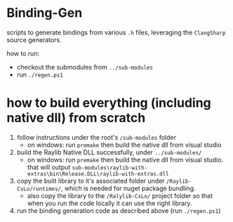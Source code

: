 # Binding-Gen
scripts to generate bindings from various `.h` files, leveraging the `ClangSharp` source generators.

how to run:
- checkout the submodules from `../sub-modules`
- run `./regen.ps1`


# how to build everything (including native dll) from scratch

1. follow instructions under the root's `/sub-modules` folder
   - on windows:  run `premake` then build the native dll from visual studio
1. build the Raylib Native DLL successfully, under `../sub-modules/`
   - on windows:  run `premake` then build the native dll from visual studio.  that will output `sub-modules\raylib-with-extras\bin\Release.DLL\raylib-with-extras.dll`
1. copy the built library to it's associated folder under `/Raylib-CsLo/runtimes/`, which is needed for nuget package bundling.  
   - also copy the library to the `/Ralylib-CsLo/` project folder so that when you run the code locally it can use the right library.
1. run the binding generation code as described above (run `./regen.ps1`)


